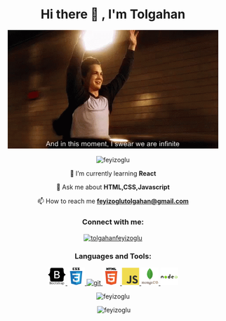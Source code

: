 <h1 align="center">Hi there 👋 , I'm Tolgahan</h1>
<p align="center"> <img src = "./gif.gif"</p>

<p align="center"> <img src="https://komarev.com/ghpvc/?username=feyizoglu&label=Profile%20views&color=0e75b6&style=flat" alt="feyizoglu" /> </p>


<div align="center">
 
 🌱 I’m currently learning **React**

 💬 Ask me about **HTML,CSS,Javascript**

 📫 How to reach me **feyizoglutolgahan@gmail.com**

<h3>Connect with me:</h3>
<p>
<a href="https://linkedin.com/in/tolgahanfeyizoglu" target="blank"><img align="center" src="https://raw.githubusercontent.com/rahuldkjain/github-profile-readme-generator/master/src/images/icons/Social/linked-in-alt.svg" alt="tolgahanfeyizoglu" height="30" width="40" /></a>
</p>

<h3>Languages and Tools:</h3>
<p> <a href="https://getbootstrap.com" target="_blank" rel="noreferrer"> <img src="https://raw.githubusercontent.com/devicons/devicon/master/icons/bootstrap/bootstrap-plain-wordmark.svg" alt="bootstrap" width="40" height="40"/> </a> <a href="https://www.w3schools.com/css/" target="_blank" rel="noreferrer"> <img src="https://raw.githubusercontent.com/devicons/devicon/master/icons/css3/css3-original-wordmark.svg" alt="css3" width="40" height="40"/> </a> <a href="https://git-scm.com/" target="_blank" rel="noreferrer"> <img src="https://www.vectorlogo.zone/logos/git-scm/git-scm-icon.svg" alt="git" width="40" height="40"/> </a> <a href="https://www.w3.org/html/" target="_blank" rel="noreferrer"> <img src="https://raw.githubusercontent.com/devicons/devicon/master/icons/html5/html5-original-wordmark.svg" alt="html5" width="40" height="40"/> </a> <a href="https://developer.mozilla.org/en-US/docs/Web/JavaScript" target="_blank" rel="noreferrer"> <img src="https://raw.githubusercontent.com/devicons/devicon/master/icons/javascript/javascript-original.svg" alt="javascript" width="40" height="40"/> </a> <a href="https://www.mongodb.com/" target="_blank" rel="noreferrer"> <img src="https://raw.githubusercontent.com/devicons/devicon/master/icons/mongodb/mongodb-original-wordmark.svg" alt="mongodb" width="40" height="40"/> </a> <a href="https://nodejs.org" target="_blank" rel="noreferrer"> <img src="https://raw.githubusercontent.com/devicons/devicon/master/icons/nodejs/nodejs-original-wordmark.svg" alt="nodejs" width="40" height="40"/> </a> </p>

<p><img src="https://github-readme-stats.vercel.app/api/top-langs?username=feyizoglu&show_icons=true&locale=en&layout=compact" alt="feyizoglu" /></p>

<p>&nbsp;<img src="https://github-readme-stats.vercel.app/api?username=feyizoglu&show_icons=true&locale=en" alt="feyizoglu" /></p>
</div>
